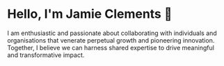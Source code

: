 # Hello, I'm Jamie Clements 👋

I am enthusiastic and passionate about collaborating with individuals and organisations that venerate perpetual growth and pioneering innovation. Together, I believe we can harness shared expertise to drive meaningful and transformative impact. 

<!--
## 📊 GitHub Stats

<div align="center">
  <img src="https://github-readme-stats.vercel.app/api?username=jamie-clements&show_icons=true&theme=radical" alt="jamie-clements's GitHub stats" />
  <img src="https://github-readme-stats.vercel.app/api/top-langs/?username=jamie-clements&layout=compact&theme=radical" alt="jamie-clements's Top Languages" />
</div>

## 🛠️ Technologies & Tools

### Frontend Development
![HTML](https://img.shields.io/badge/-HTML-05122A?style=flat&logo=html5)
![CSS](https://img.shields.io/badge/-CSS-05122A?style=flat&logo=css3)
![JavaScript](https://img.shields.io/badge/-JavaScript-05122A?style=flat&logo=javascript)
![React](https://img.shields.io/badge/-React-05122A?style=flat&logo=react)

### Backend Development
![Node.js](https://img.shields.io/badge/-Node.js-05122A?style=flat&logo=node.js)
![Python](https://img.shields.io/badge/-Python-05122A?style=flat&logo=python)

### Tools & Technologies
![Git](https://img.shields.io/badge/-Git-05122A?style=flat&logo=git)
![Docker](https://img.shields.io/badge/-Docker-05122A?style=flat&logo=docker)
![VS Code](https://img.shields.io/badge/-VS%20Code-05122A?style=flat&logo=visual-studio-code)

### Artificial Intelligence
![TensorFlow](https://img.shields.io/badge/-TensorFlow-05122A?style=flat&logo=tensorflow)
![Keras](https://img.shields.io/badge/-Keras-05122A?style=flat&logo=keras)

## 🌟 Projects & Highlights

- [Project 1](https://github.com/jamie-clements/project1): A brief description of your project.
- [Project 2](https://github.com/jamie-clements/project2): A brief description of your project.
- [Project 3](https://github.com/jamie-clements/project3): A brief description of your project.

## 📫 How to reach me

<a href="https://linkedin.com/in/yourprofile" target="_blank">
  <img src="https://img.shields.io/badge/LinkedIn-0077B5?style=for-the-badge&logo=linkedin&logoColor=white" alt="LinkedIn"/>


</a>
<a href="https://twitter.com/yourusername" target="_blank">

  <img src="https://img.shields.io/badge/Twitter-1DA1F2?style=for-the-badge&logo=twitter&logoColor=white" alt="Twitter"/>
</a>
<a href="mailto:jamie.clements@example.com" target="_blank">
  <img src="https://img.shields.io/badge/Email-D14836?style=for-the-badge&logo=gmail&logoColor=white" alt="Email"/>
</a>
-->
